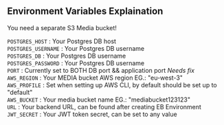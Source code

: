 
## Environment Variables Explaination

You need a separate S3 Media bucket!

`POSTGRES_HOST` : Your Postgres DB host  
`POSTGRES_USERNAME` : Your Postgres DB username  
`POSTGRES_DB` : Your Postgres DB username  
`POSTGRES_PASSWORD` : Your Postgres DB username  
`PORT` : Currently set to BOTH DB port && application port *Needs fix*  
`AWS_REGION` : Your MEDIA bucket AWS region EG.: "eu-west-3"  
`AWS_PROFILE` : Set when setting up AWS CLI, by default should be set up to "default"  
`AWS_BUCKET` : Your media bucket name EG.: "mediabucket123123"  
`URL` : Your backend URL, can be found after creating EB Environment  
`JWT_SECRET` : Your JWT token secret, can be set to any value

